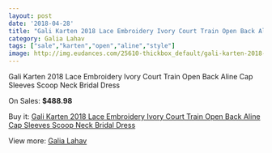 ```yaml
---
layout: post
date: '2018-04-28'
title: "Gali Karten 2018 Lace Embroidery Ivory Court Train Open Back Aline Cap Sleeves Scoop Neck Bridal Dress"
category: Galia Lahav
tags: ["sale","karten","open","aline","style"]
image: http://img.eudances.com/25610-thickbox_default/gali-karten-2018-lace-embroidery-ivory-court-train-open-back-aline-cap-sleeves-scoop-neck-bridal-dress.jpg
---
```

Gali Karten 2018 Lace Embroidery Ivory Court Train Open Back Aline Cap Sleeves Scoop Neck Bridal Dress

On Sales: **$488.98**
<a href="https://www.eudances.com/en/galia-lahav/8522-gali-karten-2018-lace-embroidery-ivory-court-train-open-back-aline-cap-sleeves-scoop-neck-bridal-dress.html"><amp-img layout="responsive" width="600" height="600" src="//img.eudances.com/25610-thickbox_default/gali-karten-2018-lace-embroidery-ivory-court-train-open-back-aline-cap-sleeves-scoop-neck-bridal-dress.jpg" alt="Gali Karten 2018 Lace Embroidery Ivory Court Train Open Back Aline Cap Sleeves Scoop Neck Bridal Dress 0" /></a>
<a href="https://www.eudances.com/en/galia-lahav/8522-gali-karten-2018-lace-embroidery-ivory-court-train-open-back-aline-cap-sleeves-scoop-neck-bridal-dress.html"><amp-img layout="responsive" width="600" height="600" src="//img.eudances.com/25613-thickbox_default/gali-karten-2018-lace-embroidery-ivory-court-train-open-back-aline-cap-sleeves-scoop-neck-bridal-dress.jpg" alt="Gali Karten 2018 Lace Embroidery Ivory Court Train Open Back Aline Cap Sleeves Scoop Neck Bridal Dress 1" /></a>
<a href="https://www.eudances.com/en/galia-lahav/8522-gali-karten-2018-lace-embroidery-ivory-court-train-open-back-aline-cap-sleeves-scoop-neck-bridal-dress.html"><amp-img layout="responsive" width="600" height="600" src="//img.eudances.com/25612-thickbox_default/gali-karten-2018-lace-embroidery-ivory-court-train-open-back-aline-cap-sleeves-scoop-neck-bridal-dress.jpg" alt="Gali Karten 2018 Lace Embroidery Ivory Court Train Open Back Aline Cap Sleeves Scoop Neck Bridal Dress 2" /></a>
<a href="https://www.eudances.com/en/galia-lahav/8522-gali-karten-2018-lace-embroidery-ivory-court-train-open-back-aline-cap-sleeves-scoop-neck-bridal-dress.html"><amp-img layout="responsive" width="600" height="600" src="//img.eudances.com/25611-thickbox_default/gali-karten-2018-lace-embroidery-ivory-court-train-open-back-aline-cap-sleeves-scoop-neck-bridal-dress.jpg" alt="Gali Karten 2018 Lace Embroidery Ivory Court Train Open Back Aline Cap Sleeves Scoop Neck Bridal Dress 3" /></a>

Buy it: [Gali Karten 2018 Lace Embroidery Ivory Court Train Open Back Aline Cap Sleeves Scoop Neck Bridal Dress](https://www.eudances.com/en/galia-lahav/8522-gali-karten-2018-lace-embroidery-ivory-court-train-open-back-aline-cap-sleeves-scoop-neck-bridal-dress.html "Gali Karten 2018 Lace Embroidery Ivory Court Train Open Back Aline Cap Sleeves Scoop Neck Bridal Dress")

View more: [Galia Lahav](https://www.eudances.com/en/119-galia-lahav "Galia Lahav")